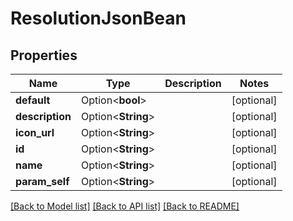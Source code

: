 # ResolutionJsonBean

## Properties

Name | Type | Description | Notes
------------ | ------------- | ------------- | -------------
**default** | Option<**bool**> |  | [optional]
**description** | Option<**String**> |  | [optional]
**icon_url** | Option<**String**> |  | [optional]
**id** | Option<**String**> |  | [optional]
**name** | Option<**String**> |  | [optional]
**param_self** | Option<**String**> |  | [optional]

[[Back to Model list]](../README.md#documentation-for-models) [[Back to API list]](../README.md#documentation-for-api-endpoints) [[Back to README]](../README.md)


